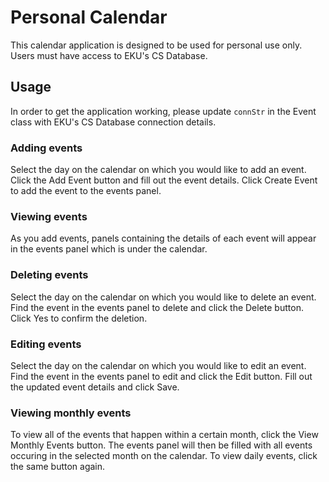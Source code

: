 # Personal Calendar
This calendar application is designed to be used for personal use only. Users must have access to EKU's CS Database.
## Usage
In order to get the application working, please update `connStr` in the Event class with EKU's CS Database connection details.
### Adding events
Select the day on the calendar on which you would like to add an event. Click the Add Event button and fill out the event details. Click Create Event to add the event to the events panel.
### Viewing events
As you add events, panels containing the details of each event will appear in the events panel which is under the calendar.
### Deleting events
Select the day on the calendar on which you would like to delete an event. Find the event in the events panel to delete and click the Delete button. Click Yes to confirm the deletion.
### Editing events
Select the day on the calendar on which you would like to edit an event. Find the event in the events panel to edit and click the Edit button. Fill out the updated event details and click Save.
### Viewing monthly events
To view all of the events that happen within a certain month, click the View Monthly Events button. The events panel will then be filled with all events occuring in the selected month on the calendar. To view daily events, click the same button again.